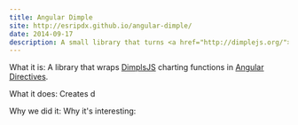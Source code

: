 ```yaml
---
title: Angular Dimple
site: http://esripdx.github.io/angular-dimple/
date: 2014-09-17
description: A small library that turns <a href="http://dimplejs.org/">Dimple JS</a> charts into simple directives for <a href="https://angularjs.org/">Angular 1</a>. Created as a stand-alone open source project that was used internally for Angular apps that required charting.
---
```


What it is:
A library that wraps [DimplsJS](http://dimplejs.org/) charting functions in [Angular Directives](https://angularjs.org/).

What it does:
Creates d

Why we did it:
Why it's interesting: